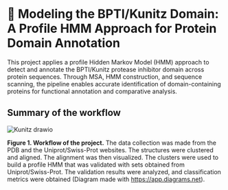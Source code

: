 # 🧬 Modeling the BPTI/Kunitz Domain: A Profile HMM Approach for Protein Domain Annotation

This project applies a profile Hidden Markov Model (HMM) approach to detect and annotate the BPTI/Kunitz protease inhibitor domain across protein sequences. Through MSA, HMM construction, and sequence scanning, the pipeline enables accurate identification of domain-containing proteins for functional annotation and comparative analysis.

## Summary of the workflow
![Kunitz drawio](https://github.com/user-attachments/assets/5a4a71ba-5e31-4fac-a423-3dc55912d60d)

**Figure 1. Workflow of the project.** The data collection was made from the PDB and the Uniprot/Swiss-Prot websites. The structures were clustered and aligned. The alignment was then visualized. The clusters were used to build a profile HMM that was validated with sets obtained from Uniprot/Swiss-Prot. The validation results were analyzed, and classification metrics were obtained (Diagram made with https://app.diagrams.net).

##
